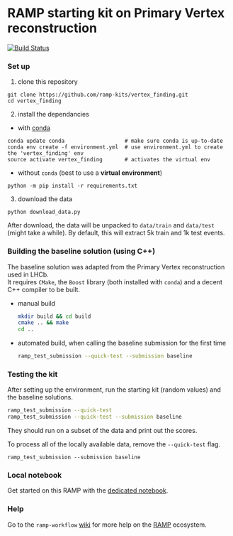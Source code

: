 # RAMP starting kit on Primary Vertex reconstruction

[![Build Status](https://travis-ci.org/ramp-kits/vertex_finding.svg?branch=master)](https://travis-ci.org/ramp-kits/vertex_finding)

### Set up

1. clone this repository
  ```
  git clone https://github.com/ramp-kits/vertex_finding.git
  cd vertex_finding
  ```

2. install the dependancies
  - with [conda](https://conda.io/miniconda.html)
  ```
  conda update conda                   # make sure conda is up-to-date
  conda env create -f environment.yml  # use environment.yml to create the 'vertex_finding' env
  source activate vertex_finding       # activates the virtual env
  ```
  - without `conda` (best to use a **virtual environment**)
  ```
  python -m pip install -r requirements.txt
  ```

3. download the data
  ```
  python download_data.py
  ```
  After download, the data will be unpacked to `data/train` and `data/test` (might take a while). By default, this will extract 5k train and 1k test events.

### Building the baseline solution (using C++)

The baseline solution was adapted from the Primary Vertex reconstruction used in LHCb.   
It requires `CMake`, the `Boost` library (both installed with `conda`) and a decent C++ compiler to be built.

- manual build
    ```bash
    mkdir build && cd build
    cmake .. && make
    cd ..
    ```
- automated build, when calling the baseline submission for the first time
    ```bash
    ramp_test_submission --quick-test --submission baseline
    ``` 

### Testing the kit

After setting up the environment, run the starting kit (random values) and the baseline solutions.
```bash
ramp_test_submission --quick-test
ramp_test_submission --quick-test --submission baseline
```
They should run on a subset of the data and print out the scores.

To process all of the locally available data, remove the `--quick-test` flag.
```
ramp_test_submission --submission baseline
```

### Local notebook

Get started on this RAMP with the [dedicated notebook](vertex_finding_starting_kit.ipynb).

### Help
Go to the `ramp-workflow` [wiki](https://github.com/paris-saclay-cds/ramp-workflow/wiki) for more help on the [RAMP](http:www.ramp.studio) ecosystem.
